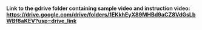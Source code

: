 #### Link to the gdrive folder containing sample video and instruction video: https://drive.google.com/drive/folders/1EKkhEyX89MHBd9aCZ8VdGsLbWBf8aKEV?usp=drive_link
